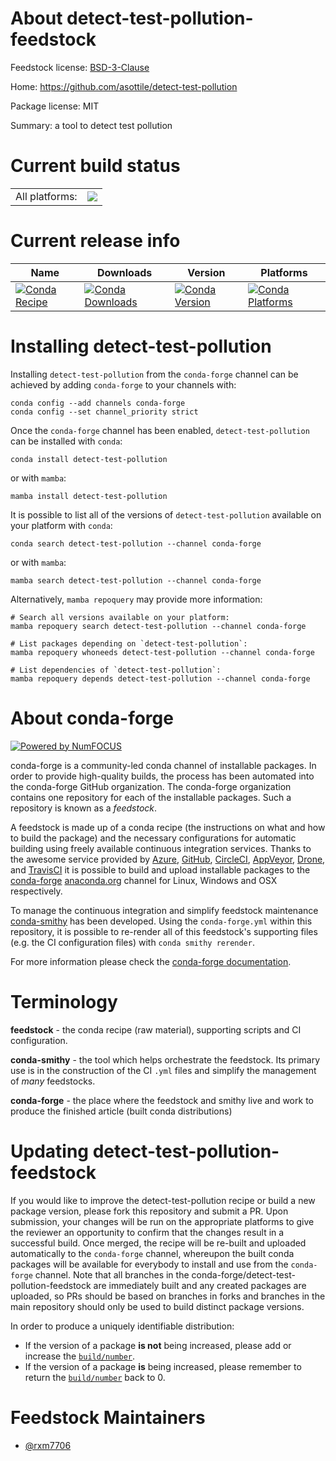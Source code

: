 About detect-test-pollution-feedstock
=====================================

Feedstock license: [BSD-3-Clause](https://github.com/conda-forge/detect-test-pollution-feedstock/blob/main/LICENSE.txt)

Home: https://github.com/asottile/detect-test-pollution

Package license: MIT

Summary: a tool to detect test pollution

Current build status
====================


<table><tr><td>All platforms:</td>
    <td>
      <a href="https://dev.azure.com/conda-forge/feedstock-builds/_build/latest?definitionId=20041&branchName=main">
        <img src="https://dev.azure.com/conda-forge/feedstock-builds/_apis/build/status/detect-test-pollution-feedstock?branchName=main">
      </a>
    </td>
  </tr>
</table>

Current release info
====================

| Name | Downloads | Version | Platforms |
| --- | --- | --- | --- |
| [![Conda Recipe](https://img.shields.io/badge/recipe-detect--test--pollution-green.svg)](https://anaconda.org/conda-forge/detect-test-pollution) | [![Conda Downloads](https://img.shields.io/conda/dn/conda-forge/detect-test-pollution.svg)](https://anaconda.org/conda-forge/detect-test-pollution) | [![Conda Version](https://img.shields.io/conda/vn/conda-forge/detect-test-pollution.svg)](https://anaconda.org/conda-forge/detect-test-pollution) | [![Conda Platforms](https://img.shields.io/conda/pn/conda-forge/detect-test-pollution.svg)](https://anaconda.org/conda-forge/detect-test-pollution) |

Installing detect-test-pollution
================================

Installing `detect-test-pollution` from the `conda-forge` channel can be achieved by adding `conda-forge` to your channels with:

```
conda config --add channels conda-forge
conda config --set channel_priority strict
```

Once the `conda-forge` channel has been enabled, `detect-test-pollution` can be installed with `conda`:

```
conda install detect-test-pollution
```

or with `mamba`:

```
mamba install detect-test-pollution
```

It is possible to list all of the versions of `detect-test-pollution` available on your platform with `conda`:

```
conda search detect-test-pollution --channel conda-forge
```

or with `mamba`:

```
mamba search detect-test-pollution --channel conda-forge
```

Alternatively, `mamba repoquery` may provide more information:

```
# Search all versions available on your platform:
mamba repoquery search detect-test-pollution --channel conda-forge

# List packages depending on `detect-test-pollution`:
mamba repoquery whoneeds detect-test-pollution --channel conda-forge

# List dependencies of `detect-test-pollution`:
mamba repoquery depends detect-test-pollution --channel conda-forge
```


About conda-forge
=================

[![Powered by
NumFOCUS](https://img.shields.io/badge/powered%20by-NumFOCUS-orange.svg?style=flat&colorA=E1523D&colorB=007D8A)](https://numfocus.org)

conda-forge is a community-led conda channel of installable packages.
In order to provide high-quality builds, the process has been automated into the
conda-forge GitHub organization. The conda-forge organization contains one repository
for each of the installable packages. Such a repository is known as a *feedstock*.

A feedstock is made up of a conda recipe (the instructions on what and how to build
the package) and the necessary configurations for automatic building using freely
available continuous integration services. Thanks to the awesome service provided by
[Azure](https://azure.microsoft.com/en-us/services/devops/), [GitHub](https://github.com/),
[CircleCI](https://circleci.com/), [AppVeyor](https://www.appveyor.com/),
[Drone](https://cloud.drone.io/welcome), and [TravisCI](https://travis-ci.com/)
it is possible to build and upload installable packages to the
[conda-forge](https://anaconda.org/conda-forge) [anaconda.org](https://anaconda.org/)
channel for Linux, Windows and OSX respectively.

To manage the continuous integration and simplify feedstock maintenance
[conda-smithy](https://github.com/conda-forge/conda-smithy) has been developed.
Using the ``conda-forge.yml`` within this repository, it is possible to re-render all of
this feedstock's supporting files (e.g. the CI configuration files) with ``conda smithy rerender``.

For more information please check the [conda-forge documentation](https://conda-forge.org/docs/).

Terminology
===========

**feedstock** - the conda recipe (raw material), supporting scripts and CI configuration.

**conda-smithy** - the tool which helps orchestrate the feedstock.
                   Its primary use is in the construction of the CI ``.yml`` files
                   and simplify the management of *many* feedstocks.

**conda-forge** - the place where the feedstock and smithy live and work to
                  produce the finished article (built conda distributions)


Updating detect-test-pollution-feedstock
========================================

If you would like to improve the detect-test-pollution recipe or build a new
package version, please fork this repository and submit a PR. Upon submission,
your changes will be run on the appropriate platforms to give the reviewer an
opportunity to confirm that the changes result in a successful build. Once
merged, the recipe will be re-built and uploaded automatically to the
`conda-forge` channel, whereupon the built conda packages will be available for
everybody to install and use from the `conda-forge` channel.
Note that all branches in the conda-forge/detect-test-pollution-feedstock are
immediately built and any created packages are uploaded, so PRs should be based
on branches in forks and branches in the main repository should only be used to
build distinct package versions.

In order to produce a uniquely identifiable distribution:
 * If the version of a package **is not** being increased, please add or increase
   the [``build/number``](https://docs.conda.io/projects/conda-build/en/latest/resources/define-metadata.html#build-number-and-string).
 * If the version of a package **is** being increased, please remember to return
   the [``build/number``](https://docs.conda.io/projects/conda-build/en/latest/resources/define-metadata.html#build-number-and-string)
   back to 0.

Feedstock Maintainers
=====================

* [@rxm7706](https://github.com/rxm7706/)

